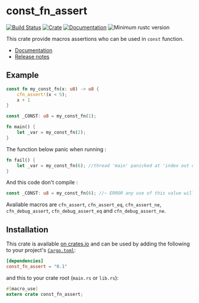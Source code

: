 # const_fn_assert

[![Build Status](https://travis-ci.com/powlpy/const_fn_assert.svg?branch=master)](https://travis-ci.com/powlpy/const_fn_assert)
[![Crate](https://img.shields.io/crates/v/const_fn_assert.svg)](https://crates.io/crates/const_fn_assert)
[![Documentation](https://docs.rs/const_fn_assert/badge.svg)](https://docs.rs/const_fn_assert)
![Minimum rustc version](https://img.shields.io/badge/rustc-1.31+-yellow.svg)

This crate provide macros assertions who can be used in `const` function.

- [Documentation](https://docs.rs/const_fn_assert)
- [Release notes](https://github.com/powlpy/const_fn_assert/releases)

## Example

```rust
const fn my_const_fn(x: u8) -> u8 {
    cfn_assert!(x < 5);
    x + 1
}

const _CONST: u8 = my_const_fn(1);

fn main() {
    let _var = my_const_fn(2);
}
```

The function below panic when running :
```rust
fn fail() {
    let _var = my_const_fn(6); //thread 'main' panicked at 'index out of bounds: the len is 1 but the index is 1'
}
```
And this code don't compile :
```rust
const _CONST: u8 = my_const_fn(6); //~ ERROR any use of this value will cause an error
```

Available macros are `cfn_assert`, `cfn_assert_eq`, `cfn_assert_ne`, `cfn_debug_assert`, `cfn_debug_assert_eq` and `cfn_debug_assert_ne`.

## Installation

This crate is available
[on crates.io](https://crates.io/crates/const_fn_assert) and can be used by
adding the following to your project's
[`Cargo.toml`](https://doc.rust-lang.org/cargo/reference/manifest.html):

```toml
[dependencies]
const_fn_assert = "0.1"
```

and this to your crate root (`main.rs` or `lib.rs`):

```rust
#[macro_use]
extern crate const_fn_assert;
```
